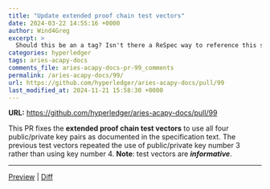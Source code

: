 ```yaml
---
title: "Update extended proof chain test vectors"
date: 2024-03-22 14:55:16 +0000
author: Wind4Greg
excerpt: >
  Should this be an a tag? Isn't there a ReSpec way to reference this specification so that it appears at the bottom of the document as a reference
categories: hyperledger
tags: aries-acapy-docs
comments_file: aries-acapy-docs-pr-99_comments
permalink: /aries-acapy-docs/99/
url: https://github.com/hyperledger/aries-acapy-docs/pull/99
last_modified_at: 2024-11-21 15:58:30 +0000
---
```



**URL:** https://github.com/hyperledger/aries-acapy-docs/pull/99

This PR fixes the **extended proof chain test vectors** to  use all four public/private key pairs as documented in the specification text. The previous test vectors repeated the use of public/private key number 3 rather than using key number 4. **Note**: test vectors are ***informative***.


<!--
    This comment and the below content is programmatically generated.
    You may add a comma-separated list of anchors you'd like a
    direct link to below (e.g. #idl-serializers, #idl-sequence):

    Don't remove this comment or modify anything below this line.
    If you don't want a preview generated for this pull request,
    just replace the whole of this comment's content by "no preview"
    and remove what's below.
-->
***
<a href="https://pr-preview.s3.amazonaws.com/Wind4Greg/vc-di-eddsa/pull/99.html" title="Last updated on Oct 2, 2024, 7:54 PM UTC (c1bb00d)">Preview</a> | <a href="https://pr-preview.s3.amazonaws.com/w3c/vc-di-eddsa/99/7e067ae...Wind4Greg:c1bb00d.html" title="Last updated on Oct 2, 2024, 7:54 PM UTC (c1bb00d)">Diff</a>